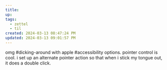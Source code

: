 ```yaml
---
title:
up: 
tags:
  - zettel
  - til
created: 2024-03-13 08:47:24 PM
updated: 2024-03-13 09:01:57 PM
---
```

omg #dicking-around with apple #accessibility options. pointer control is cool. i set up an alternate pointer action so that when i stick my tongue out, it does a double click. 